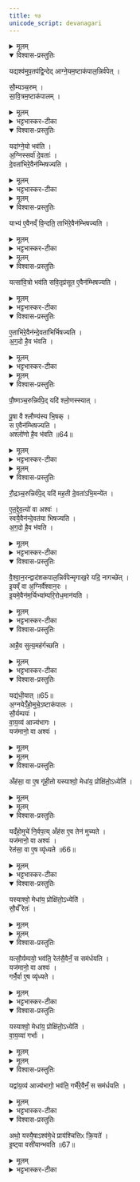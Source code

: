 ```yaml
---
title: १७
unicode_script: devanagari
---
```


<details><summary>मूलम्</summary>

यद्यश्व॑मुप॒तप॑द्वि॒न्देत् । आ॒ग्ने॒यम॒ष्टाक॑पाल॒न्निर्व॑पेत् ।    
</details>

<details open><summary>विश्वास-प्रस्तुतिः</summary>

यद्यश्व॑मुप॒तप॑द्वि॒न्देद् आग्ने॒यम॒ष्टाक॑पाल॒न्निर्व॑पेत् ।   

सौ॒म्यञ्च॒रुम् ।   
सा॒वि॒त्रम॒ष्टाक॑पालम् ।   
</details>

<details><summary>मूलम्</summary>

यद्यश्व॑मुप॒तप॑द्वि॒न्देद् आग्ने॒यम॒ष्टाक॑पाल॒न्निर्व॑पेत् ।   

सौ॒म्यञ्च॒रुम् ।   
सा॒वि॒त्रम॒ष्टाक॑पालम् ।   
</details>

<details><summary>भट्टभास्कर-टीका</summary>

1यद्यश्वमिति ॥ उपतपत् व्याधिविशेषः ।   
</details>

<details open><summary>विश्वास-प्रस्तुतिः</summary>

यदा॑ग्ने॒यो भव॑ति ।   
अ॒ग्निस्सर्वा॑ दे॒वताः॑ ।   
दे॒वता॑भिरे॒वैन॑म्भिषज्यति ।   
</details>

<details><summary>मूलम्</summary>

यदा॑ग्ने॒यो भव॑ति ।   
अ॒ग्निस्सर्वा॑ दे॒वताः॑ ।   
दे॒वता॑भिरे॒वैन॑म्भिषज्यति ।   
</details>

<details><summary>भट्टभास्कर-टीका</summary>

भिषज्यति अरोगं करोति ।   
</details>


<details><summary>मूलम्</summary>

याभ्य॑ ए॒वैनव्ँ वि॒न्दति॑ ॥63॥  
ताभि॑रे॒वैन॑म्भिषज्यति ।   
</details>

<details open><summary>विश्वास-प्रस्तुतिः</summary>

याभ्य॑ ए॒वैनव्ँ वि॒न्दति॒ ताभि॑रे॒वैन॑म्भिषज्यति ।   
</details>

<details><summary>मूलम्</summary>

याभ्य॑ ए॒वैनव्ँ वि॒न्दति॒ ताभि॑रे॒वैन॑म्भिषज्यति ।   
</details>

<details><summary>भट्टभास्कर-टीका</summary>

याभ्य इति । उपपन्नो व्याधिः एनं अश्वं विन्दति । ताभिरेवौषधीभिरेनमश्चं भिषज्यति । ओषधीनां प्रातिकूल्याद्व्याधिरुपजायते, आनुकूल्यादुपशाम्यति ।   
</details>


<details><summary>मूलम्</summary>

यत्सा॑वि॒त्रो भव॑ति ।  
स॒वि॒तृप्र॑सूत ए॒वैन॑म्भिषज्यति ।    
</details>

<details open><summary>विश्वास-प्रस्तुतिः</summary>

यत्सा॑वि॒त्रो भव॑ति
सवि॒तृप्र॑सूत ए॒वैन॑म्भिषज्यति ।   
</details>

<details><summary>मूलम्</summary>

यत्सा॑वि॒त्रो भव॑ति
सवि॒तृप्र॑सूत ए॒वैन॑म्भिषज्यति ।   
</details>

<details><summary>भट्टभास्कर-टीका</summary>

सवितृप्रसूतः सवित्राऽनुज्ञातः ।   
</details>

<details open><summary>विश्वास-प्रस्तुतिः</summary>

ए॒ताभि॑रे॒वैन॑न्दे॒वता॑भिर्भिषज्यति ।   
अ॒ग॒दो है॒व भ॑वति ।   
</details>

<details><summary>मूलम्</summary>

ए॒ताभि॑रे॒वैन॑न्दे॒वता॑भिर्भिषज्यति ।   
अ॒ग॒दो है॒व भ॑वति ।   
</details>

<details><summary>भट्टभास्कर-टीका</summary>

अगदः अरोगः ॥
</details>


<details><summary>मूलम्</summary>

पौ॒ष्णञ्च॒रुन्निर्व॑पेत् ।   
यदि॑ श्लो॒णस्स्यात् ।   
</details>

<details open><summary>विश्वास-प्रस्तुतिः</summary>

पौ॒ष्णञ्च॒रुन्निर्व॑पे॒द् यदि॑ श्लो॒णस्स्यात् ।   

पू॒षा वै श्लौण्य॑स्य भि॒षक् ।   
स ए॒वैन॑म्भिषज्यति ।   
अश्लो॑णो है॒व भ॑वति ॥64॥  
</details>

<details><summary>मूलम्</summary>

पौ॒ष्णञ्च॒रुन्निर्व॑पे॒द् यदि॑ श्लो॒णस्स्यात् ।   

पू॒षा वै श्लौण्य॑स्य भि॒षक् ।   
स ए॒वैन॑म्भिषज्यति ।   
अश्लो॑णो है॒व भ॑वति ॥64॥  
</details>

<details><summary>भट्टभास्कर-टीका</summary>

2श्लोणो दुष्टत्वक् ।   
</details>


<details><summary>मूलम्</summary>

रौ॒द्रञ्च॒रुन्निर्व॑पेत् ।   
यदि॑ मह॒ती दे॒वता॑ऽभि॒मन्ये॑त ।   
</details>

<details open><summary>विश्वास-प्रस्तुतिः</summary>

रौ॒द्रञ्च॒रुन्निर्व॑पे॒द् यदि॑ मह॒ती दे॒वता॑ऽभि॒मन्ये॑त ।  

ए॒त॒द्दे॒व॒त्यो॑ वा अश्वः॑ ।   
स्वयै॒वैन॑न्दे॒वत॑या भिषज्यति ।   
अ॒ग॒दो है॒व भ॑वति ।   
</details>

<details><summary>मूलम्</summary>

रौ॒द्रञ्च॒रुन्निर्व॑पे॒द् यदि॑ मह॒ती दे॒वता॑ऽभि॒मन्ये॑त ।  

ए॒त॒द्दे॒व॒त्यो॑ वा अश्वः॑ ।   
स्वयै॒वैन॑न्दे॒वत॑या भिषज्यति ।   
अ॒ग॒दो है॒व भ॑वति ।   
</details>

<details><summary>भट्टभास्कर-टीका</summary>

महती देवता पशूनां पतिः यस्मिन् अभिमन्यमाने ज्वरादिना पीड्यते । एतद्देवत्यो महादेवदेवत्योऽश्वः सर्वपशूनां पतित्वात् ॥
</details>

<details open><summary>विश्वास-प्रस्तुतिः</summary>

वै॒श्वा॒न॒रन्द्वाद॑शकपाल॒न्निर्व॑पेन्मृगाख॒रे यदि॒ नागच्छे॑त् ।  
इ॒यव्ँ वा अ॒ग्निर्वै॑श्वान॒रः ।  
इ॒यमे॒वैन॑म॒र्चिभ्या॑म्परि॒रोध॒मान॑यति ।  
</details>

<details><summary>मूलम्</summary>

वै॒श्वा॒न॒रन्द्वाद॑शकपाल॒न्निर्व॑पेन्मृगाख॒रे यदि॒ नागच्छे॑त् ।  
इ॒यव्ँ वा अ॒ग्निर्वै॑श्वान॒रः ।  
इ॒यमे॒वैन॑म॒र्चिभ्या॑म्परि॒रोध॒मान॑यति ।  
</details>

<details><summary>भट्टभास्कर-टीका</summary>

3मृगाखरे निजनिवासस्थाने सायं यदि नागच्छेत्, इयं पृथिव्येव स्वयं वैश्वानरः तस्मात् इयं एव एनं अश्वं अर्चिभ्यां ज्वालाभ्यां परिरोधं सर्वतो निरुद्ध्य आनयति ।   
</details>

<details open><summary>विश्वास-प्रस्तुतिः</summary>

आहै॒व सुत्य॒मह॑र्गच्छति ।  
</details>

<details><summary>मूलम्</summary>

आहै॒व सुत्य॒मह॑र्गच्छति ।  
</details>

<details><summary>भट्टभास्कर-टीका</summary>

ततस्सुत्यमहरागच्छत्येव सर्वधा न ततो विलम्बते ॥
</details>

<details open><summary>विश्वास-प्रस्तुतिः</summary>

यद्य॑धी॒यात् ॥65॥  
अ॒ग्नयेऽँ॑हो॒मुचे॒ऽष्टाक॑पालः ।   
सौ॒र्यम्पयः॑ ।   
वा॒य॒व्य॑ आज्य॑भागः ।   
यज॑मानो॒ वा अश्वः॑ ।   
</details>

<details><summary>मूलम्</summary>

यद्य॑धी॒यात् ॥65॥  
अ॒ग्नयेऽँ॑हो॒मुचे॒ऽष्टाक॑पालः ।   
सौ॒र्यम्पयः॑ ।   
वा॒य॒व्य॑ आज्य॑भागः ।   
यज॑मानो॒ वा अश्वः॑ ।   
</details>


<details><summary>मूलम्</summary>

अँह॑सा॒ वा ए॒ष गृ॑ही॒तः ।  
यस्याश्वो॒ मेधा॑य॒ प्रोक्षि॑तो॒ऽध्येति॑ ।
</details>

<details open><summary>विश्वास-प्रस्तुतिः</summary>

अँह॑सा॒ वा ए॒ष गृ॑ही॒तो यस्याश्वो॒ मेधा॑य॒ प्रोक्षि॑तो॒ऽध्येति॑ ।
</details>

<details><summary>मूलम्</summary>

अँह॑सा॒ वा ए॒ष गृ॑ही॒तो यस्याश्वो॒ मेधा॑य॒ प्रोक्षि॑तो॒ऽध्येति॑ ।
</details>


<details><summary>मूलम्</summary>

यदँ॑हो॒मुचे॑ नि॒र्वप॑ति ।   
अँह॑स ए॒व तेन॑ मुच्यते ।
</details>

<details open><summary>विश्वास-प्रस्तुतिः</summary>

यदँ॑हो॒मुचे॑ नि॒र्वप॒त्य् अँह॑स ए॒व तेन॑ मुच्यते ।   
यज॑मानो॒ वा अश्वः॑ ।   
रेत॑सा॒ वा ए॒ष व्यृ॑ध्यते ॥66॥  
</details>

<details><summary>मूलम्</summary>

यदँ॑हो॒मुचे॑ नि॒र्वप॒त्य् अँह॑स ए॒व तेन॑ मुच्यते ।   
यज॑मानो॒ वा अश्वः॑ ।   
रेत॑सा॒ वा ए॒ष व्यृ॑ध्यते ॥66॥  
</details>

<details><summary>भट्टभास्कर-टीका</summary>

4अधीयात् ॥ बडबां गर्दभीं वा चिन्तयेत् आरोहेद्वा, यजमानस्स्वयमश्वः प्राधान्यात्, तस्मात् यस्य यजमानस्य मेधाय यज्ञाय प्रोक्षितोऽश्वोध्येति बडबां, एष ह्यंहसा गृहीतः, तस्मात् अंहोमुचे निर्वापात् गृहीतांहसा विमुक्तो भवति ॥
</details>

<details open><summary>विश्वास-प्रस्तुतिः</summary>

यस्याश्वो॒ मेधा॑य॒ प्रोक्षि॑तो॒ऽध्येति॑ ।   
सौ॒र्यँ रेतः॑ ।   
</details>

<details><summary>मूलम्</summary>

यस्याश्वो॒ मेधा॑य॒ प्रोक्षि॑तो॒ऽध्येति॑ ।   
सौ॒र्यँ रेतः॑ ।   
</details>


<details><summary>मूलम्</summary>

यत्सौ॒र्यम्पयो॒ भव॑ति ।   
रेत॑सै॒वैनँ॒ स सम॑र्धयति ।   
</details>

<details open><summary>विश्वास-प्रस्तुतिः</summary>

यत्सौ॒र्यम्पयो॒ भव॑ति॒ रेत॑सै॒वैनँ॒ स सम॑र्धयति ।   
यज॑मानो॒ वा अश्वः॑ ।   
गर्भै॒र्वा ए॒ष व्यृ॑ध्यते ।   
</details>

<details><summary>मूलम्</summary>

यत्सौ॒र्यम्पयो॒ भव॑ति॒ रेत॑सै॒वैनँ॒ स सम॑र्धयति ।   
यज॑मानो॒ वा अश्वः॑ ।   
गर्भै॒र्वा ए॒ष व्यृ॑ध्यते ।   
</details>

<details><summary>भट्टभास्कर-टीका</summary>

5सौर्यं रेतः वृष्ट्यादिद्वारेण तेनोत्पादितत्वात् ॥
</details>

<details open><summary>विश्वास-प्रस्तुतिः</summary>

यस्याश्वो॒ मेधा॑य॒ प्रोक्षि॑तो॒ऽध्येति॑ ।   
वा॒य॒व्या॑ गर्भाः॑ ।   
</details>

<details><summary>मूलम्</summary>

यस्याश्वो॒ मेधा॑य॒ प्रोक्षि॑तो॒ऽध्येति॑ ।   
वा॒य॒व्या॑ गर्भाः॑ ।   
</details>


<details><summary>मूलम्</summary>

यद्वा॑य॒व्य॑ आज्य॑भागो॒ भव॑ति ।   
गर्भै॑रे॒वैनँ॒ स सम॑र्धयति ।
</details>

<details open><summary>विश्वास-प्रस्तुतिः</summary>

यद्वा॑य॒व्य॑ आज्य॑भागो॒ भव॑ति॒ गर्भै॑रे॒वैनँ॒ स सम॑र्धयति ।   
</details>

<details><summary>मूलम्</summary>

यद्वा॑य॒व्य॑ आज्य॑भागो॒ भव॑ति॒ गर्भै॑रे॒वैनँ॒ स सम॑र्धयति ।   
</details>

<details><summary>भट्टभास्कर-टीका</summary>

6वायव्या गर्भाः तत्प्रेरणभवत्वात् ॥
</details>

<details open><summary>विश्वास-प्रस्तुतिः</summary>

अथो॒ यस्यै॒षाऽश्व॑मे॒धे प्राय॑श्चित्तिᳵ क्रि॒यते॑ ।   
इ॒ष्ट्वा वसी॑यान्भवति ॥67॥  
</details>

<details><summary>मूलम्</summary>

अथो॒ यस्यै॒षाऽश्व॑मे॒धे प्राय॑श्चित्तिᳵ क्रि॒यते॑ ।   
इ॒ष्ट्वा वसी॑यान्भवति ॥67॥  
</details>

<details><summary>भट्टभास्कर-टीका</summary>

7अथो अपि च एत्प्रायश्चित्तिकरणेनेष्ट्वा यागोत्तरं वसीयान् वसुमत्तरो भवति । अकरणे केवलेन यागेन वसुमान्, करणे वसुमत्तर इति विवेकः । उपकृतमेवाश्वेन, योऽध्येतीति भावः । वसीयश्शब्दो व्याख्यातः ॥

इति तृतीये नवमे सप्तदशोऽनुवाकः ॥  

</details>


